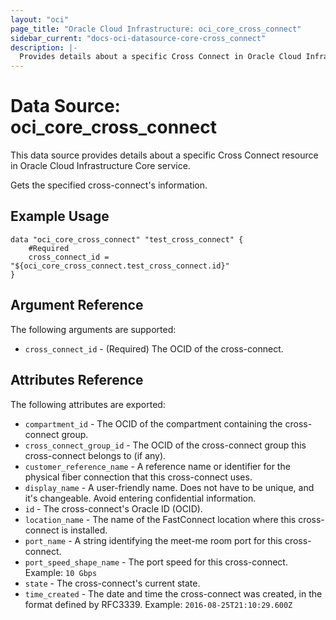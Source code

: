 ```yaml
---
layout: "oci"
page_title: "Oracle Cloud Infrastructure: oci_core_cross_connect"
sidebar_current: "docs-oci-datasource-core-cross_connect"
description: |-
  Provides details about a specific Cross Connect in Oracle Cloud Infrastructure Core service
---
```


# Data Source: oci_core_cross_connect
This data source provides details about a specific Cross Connect resource in Oracle Cloud Infrastructure Core service.

Gets the specified cross-connect's information.

## Example Usage

```hcl
data "oci_core_cross_connect" "test_cross_connect" {
	#Required
	cross_connect_id = "${oci_core_cross_connect.test_cross_connect.id}"
}
```

## Argument Reference

The following arguments are supported:

* `cross_connect_id` - (Required) The OCID of the cross-connect.


## Attributes Reference

The following attributes are exported:

* `compartment_id` - The OCID of the compartment containing the cross-connect group.
* `cross_connect_group_id` - The OCID of the cross-connect group this cross-connect belongs to (if any).
* `customer_reference_name` - A reference name or identifier for the physical fiber connection that this cross-connect uses. 
* `display_name` - A user-friendly name. Does not have to be unique, and it's changeable. Avoid entering confidential information. 
* `id` - The cross-connect's Oracle ID (OCID).
* `location_name` - The name of the FastConnect location where this cross-connect is installed.
* `port_name` - A string identifying the meet-me room port for this cross-connect.
* `port_speed_shape_name` - The port speed for this cross-connect.  Example: `10 Gbps` 
* `state` - The cross-connect's current state.
* `time_created` - The date and time the cross-connect was created, in the format defined by RFC3339.  Example: `2016-08-25T21:10:29.600Z` 

